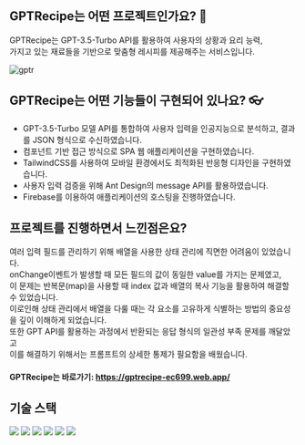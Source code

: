 ## GPTRecipe는 어떤 프로젝트인가요? 🙋 
GPTRecipe는 GPT-3.5-Turbo API를 활용하여 사용자의 상황과 요리 능력, <br />
가지고 있는 재료들을 기반으로 맞춤형 레시피를 제공해주는 서비스입니다.

![gptr](https://github.com/ngeetl/GPTRecipe/assets/53422022/02218abf-605b-47d3-8a7b-28cc6b4a54d8)


## GPTRecipe는 어떤 기능들이 구현되어 있나요? 👓
* GPT-3.5-Turbo 모델 API를 통합하여 사용자 입력을 인공지능으로 분석하고, 결과를 JSON 형식으로 수신하였습니다.
* 컴포넌트 기반 접근 방식으로 SPA 웹 애플리케이션을 구현하였습니다.
* TailwindCSS를 사용하여 모바일 환경에서도 최적화된 반응형 디자인을 구현하였습니다.
* 사용자 입력 검증을 위해 Ant Design의 message API를 활용하였습니다.
* Firebase를 이용하여 애플리케이션의 호스팅을 진행하였습니다.

## 프로젝트를 진행하면서 느낀점은요?
여러 입력 필드를 관리하기 위해 배열을 사용한 상태 관리에 직면한 어려움이 있었습니다. <br />
onChange이벤트가 발생할 때 모든 필드의 값이 동일한 value를 가지는 문제였고,<br />
이 문제는 반복문(map)을 사용할 때 index 값과 배열의 복사 기능을 활용하여 해결할 수 있었습니다.<br />
이로인해 상태 관리에서 배열을 다룰 때는 각 요소를 고유하게 식별하는 방법의 중요성을 깊이 이해하게 되었습니다.<br />
또한 GPT API를 활용하는 과정에서 반환되는 응답 형식의 일관성 부족 문제를 깨달았고 <br />
이를 해결하기 위해서는 프롬프트의 상세한 통제가 필요함을 배웠습니다. <br />

#### GPTRecipe는 바로가기: https://gptrecipe-ec699.web.app/

## 기술 스택
<img src="https://img.shields.io/badge/html5-E34F26?style=for-the-badge&logo=html5&logoColor=white"> <img src="https://img.shields.io/badge/css-1572B6?style=for-the-badge&logo=css3&logoColor=white"> 
<img src="https://img.shields.io/badge/javascript-F7DF1E?style=for-the-badge&logo=javascript&logoColor=black"> <img src="https://img.shields.io/badge/firebase-FFCA28?style=for-the-badge&logo=firebase&logoColor=white">
<img src="https://img.shields.io/badge/react-61DAFB?style=for-the-badge&logo=react&logoColor=black"> <img src="https://img.shields.io/badge/openai-74aa9c?style=for-the-badge&logo=openai&logoColor=white">
>


